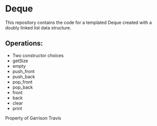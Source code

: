 # Deque

This repository contains the code for a templated Deque created with a doubly linked list data structure.

Operations:
-----------
  - Two constructor choices
  - getSize
  - empty
  - push_front
  - push_back
  - pop_front
  - pop_back
  - front
  - back
  - clear
  - print
  
  Property of Garrison Travis

